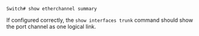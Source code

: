 ```
Switch# show etherchannel summary
```
If configured correctly, the `show interfaces trunk` command should show the port channel as one logical link.